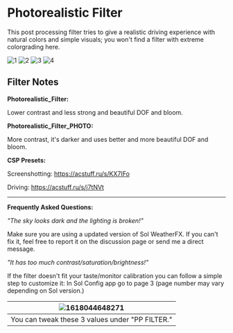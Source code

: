 # Photorealistic Filter
This post processing filter tries to give a realistic driving experience with natural colors and simple visuals; you won't find a filter with extreme colorgrading here.

![1](https://user-images.githubusercontent.com/90503800/138021047-a7375215-b2ec-47ed-b3c7-414fa487c470.jpg)
![2](https://user-images.githubusercontent.com/90503800/138021049-60cccfe6-2821-4320-af2d-b525edbdd4d3.jpg)
![3](https://user-images.githubusercontent.com/90503800/138021050-15df9dc5-9a0a-428a-9283-28e8e606f2fd.jpg)
![4](https://user-images.githubusercontent.com/90503800/138021045-e066f1d4-4ba1-4800-8628-1850a0dc0876.jpg)

## Filter Notes
**Photorealistic_Filter:**

Lower contrast and less strong and beautiful DOF and bloom.

**Photorealistic_Filter_PHOTO:**

More contrast, it's darker and uses better and more beautiful DOF and bloom.

**CSP Presets:**

Screenshotting: https://acstuff.ru/s/KX7IFo

Driving: https://acstuff.ru/s/j7tNVt

___
**Frequently Asked Questions:**

*"The sky looks dark and the lighting is broken!"*

Make sure you are using a updated version of Sol WeatherFX. If you can't fix it, feel free to report it on the discussion page or send me a direct message.

*"It has too much contrast/saturation/brightness!"*

If the filter doesn't fit your taste/monitor calibration you can follow a simple step to customize it:
In Sol Config app go to page 3 (page number may vary depending on Sol version.)

| ![1618044648271](https://user-images.githubusercontent.com/90503800/138021046-72efd87c-8826-4717-a2e3-40f1fc94a8c2.png) |
|:---:|
| You can tweak these 3 values under "PP FILTER." |